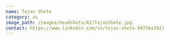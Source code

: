 ```yaml
---
name: Tejas Shete
category: ai
image_path: /images/headshots/AI/TejasShete.jpg
contact: https://www.linkedin.com/in/tejas-shete-9475ba192/
---
```

